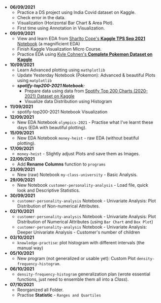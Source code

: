 - **06/09/2021**
  - Practice a DS project using India Covid dataset on Kaggle.
  - Check error in the data.
  - Visualization (Horizontal Bar Chart & Area Plot).
  - First time using Annotation in Visualization.
- **09/09/2021**
  - View and learn EDA from <a href=https://www.kaggle.com/dwin183287/tps-september-2021-eda>Sharlto Cope's <b>Kaggle TPS Sep 2021</b> Notebook</a> (a magnificient EDA)
  - Finish Kaggle Visualization Micro Course.
  - Practice EDA using <a href=https://www.kaggle.com/kylekohnen/complete-pokemon-data-set>Kyle Cohnen's **Complete Pokemon Dataset on Kaggle**</a>
- **10/09/2021**
  - Learn Advanced plotting using `mathplotlib`
  - Update Yesterday Notebook (Pokemon): Advanced & beautiful Plots using `matplotlib`
  - ***spotify-top200-2021 Notebook:***
    - Prepare data using data from <a href=https://www.kaggle.com/sashankpillai/spotify-top-200-charts-20202021>Spotify Top 200 Charts (2020-2021) Dataset on Kaggle</a>
    - Visualize data Distribution using Histogram
- **11/09/2021**
  - spotify-top200-2021 Notebook Visualization
- **12/09/2021**
  - New EDA Notebook `olympics-2021` - Practise what I've learnt these days (EDA with beautiful plotting).
- **15/09/2021**
  - New EDA Notebook `money-heist` - raw EDA (without beatiful plotting).
- **17/09/2021**
  - `money-heist` - Slightly adjust Plots and save them as Images.
- **22/09/2021**
  - Add **Rename Columns** function to `programs`
- **23/09/2021**
  - New (raw) Notebook `my-class-university` - Basic Analysis.
- **29/09/2021**
  - New Notebook `customer-personality-analysis` - Load file, quick look and Descriptive Statistics.
- **30/09/2021**
  - `customer-personality-analysis` Notebook - Univariate Analysis: Plot Distribution of Non-numerical Attributes.
- **02/10/2021**
  - `customer-personality-analysis` Notebook - Univariate Analysis: Plot Distribution of Numerical Attributes (using `Bar Chart` and `Box Plot`)
  - `customer-personality-analysis` Notebook - Univariate Analysis: Deeper Univariate Analysis - Customer's number of children
- **03/10/2021**
  - `knowledge-practise`: plot histogram with different intervals (the manual way)
- **05/10/2021**
  - New program (not generalized or usable yet): Custom Plot `density-frequency-histogram`.
- **06/10/2021**
  - `density-frequency-histogram` generalization plan (wrote essential functions, just need to ensemble them all into a *Class*).
- **07/10/2021**
  - Reorganized all Folder.
  - Practise **Statistic** - `Ranges and Quartiles`